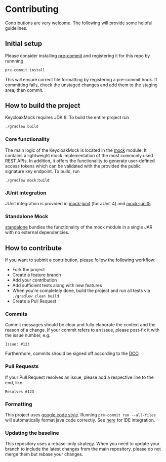 # Contributing

Contributions are very welcome. The following will provide some helpful guidelines.

## Initial setup

Please consider installing [pre-commit](https://pre-commit.com/) and registering it for this repo by
runnning

```bash
pre-commit install
```

This will ensure correct file formatting by registering a pre-commit hook. If committing fails,
check the unstaged changes and add them to the staging area, then commit.

## How to build the project

KeycloakMock requires JDK 8. To build the entire project run

```bash
./gradlew build
```

### Core functionality

The main logic of the KeycloakMock is located in the [mock](mock) module. It contains a lightweight
mock implementation of the most commonly used REST APIs. In addition, it offers the functionality to
generate user-defined access tokens which can be validated with the provided the public signature
key endpoint. To build, run

```
./gradlew mock:build
```

### JUnit integration

JUnit integration is provided in [mock-junit](mock-junit) (for JUnit 4)
and [mock-junit5](mock-junit5).

### Standalone Mock

[standalone](standalone) bundles the functionality of the mock module in a single JAR with no
external dependencies.

## How to contribute

If you want to submit a contribution, please follow the following workflow:

* Fork the project
* Create a feature branch
* Add your contribution
* Add sufficient tests along with new features
* When you're completely done, build the project and run all tests via `./gradlew clean build`
* Create a Pull Request

### Commits

Commit messages should be clear and fully elaborate the context and the reason of a change. If your
commit refers to an issue, please post-fix it with the issue number, e.g.

```
Issue: #123
```

Furthermore, commits should be signed off according to the [DCO](DCO).

### Pull Requests

If your Pull Request resolves an issue, please add a respective line to the end, like

```
Resolves #123
```

### Formatting

This project uses [google code style](https://github.com/google/styleguide).
Running ```pre-commit run --all-files```
will automatically format java code correctly.
See [here](https://github.com/google/google-java-format) for IDE integration.

### Updating the baseline

This repository uses a rebase-only strategy. When you need to update your branch to include the
latest changes from the main repository, please do not merge them but rebase your changes.
